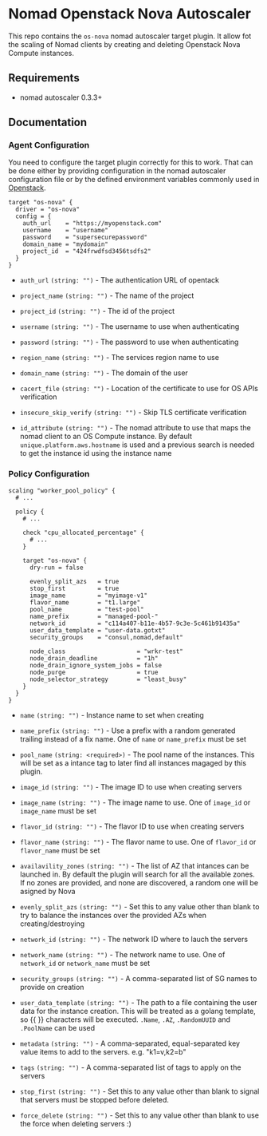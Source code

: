 # Nomad Openstack Nova Autoscaler

This repo contains the `os-nova` nomad autoscaler target plugin. It allow fot the scaling of Nomad clients
by creating and deleting Openstack Nova Compute instances.

## Requirements

* nomad autoscaler 0.3.3+

## Documentation

### Agent Configuration

You need to configure the target plugin correctly for this to work. That can be done either by providing configuration in the nomad
autoscaler configuration file or by the defined environment variables commonly used in [Openstack](https://pkg.go.dev/github.com/gophercloud/gophercloud/openstack#AuthOptionsFromEnv).

```hcl
target "os-nova" {
  driver = "os-nova"
  config = {
    auth_url    = "https://myopenstack.com"
    username    = "username"
    password    = "supersecurepassword"
    domain_name = "mydomain"
    project_id  = "424frwdfsd3456tsdfs2"
  }
}
```

* `auth_url` `(string: "")` - The authentication URL of opentack
* `project_name` `(string: "")` - The name of the project
* `project_id` `(string: "")` - The id of the project
* `username` `(string: "")` - The username to use when authenticating
* `password` `(string: "")` - The password to use when authenticating
* `region_name` `(string: "")` - The services region name to use
* `domain_name` `(string: "")` - The domain of the user
* `cacert_file` `(string: "")` - Location of the certificate to use for OS APIs verification
* `insecure_skip_verify` `(string: "")` - Skip TLS certificate verification

* `id_attribute` `(string: "")` - The nomad attribute to use that maps the nomad client to an OS Compute instance. By default `unique.platform.aws.hostname` is used and a previous search is needed
to get the instance id using the instance name

### Policy Configuration

```hcl
scaling "worker_pool_policy" {
  # ...

  policy {
    # ...

    check "cpu_allocated_percentage" {
      # ...
    }

    target "os-nova" {
      dry-run = false

      evenly_split_azs   = true
      stop_first         = true
      image_name         = "myimage-v1"
      flavor_name        = "t1.large"
      pool_name          = "test-pool"
      name_prefix        = "managed-pool-"
      network_id         = "c114a407-b11e-4b57-9c3e-5c461b91435a"
      user_data_template = "user-data.gotxt"
      security_groups    = "consul,nomad,default"

      node_class                    = "wrkr-test"
      node_drain_deadline           = "1h"
      node_drain_ignore_system_jobs = false
      node_purge                    = true
      node_selector_strategy        = "least_busy"
    }
  }
}
```

* `name` `(string: "")` - Instance name to set when creating
* `name_prefix` `(string: "")` - Use a prefix with a random generated trailing instead of a fix name. One of `name` or `name_prefix` must be set
* `pool_name` `(string: <required>)` - The pool name of the instances. This will be set as a intance tag to later find all instances magaged by this plugin.
* `image_id` `(string: "")` - The image ID to use when creating servers
* `image_name` `(string: "")` - The image name to use. One of `image_id` or `image_name` must be set
* `flavor_id` `(string: "")` - The flavor ID to use when creating servers
* `flavor_name` `(string: "")` - The flavor name to use. One of `flavor_id` or `flavor_name` must be set
* `availavility_zones` `(string: "")` - The list of AZ that intances can be launched in. By default the plugin will search for all the available zones.
If no zones are provided, and none are discovered, a random one will be asigned by Nova
* `evenly_split_azs` `(string: "")` - Set this to any value other than blank to try to balance the instances over the provided AZs when creating/destroying
* `network_id` `(string: "")` - The network ID where to lauch the servers
* `network_name` `(string: "")` - The network name to use. One of `network_id` or `network_name` must be set
* `security_groups` `(string: "")` - A comma-separated list of SG names to provide on creation
* `user_data_template` `(string: "")` - The path to a file containing the user data for the instance creation. This will be treated as a golang
template, so {{ }} characters will be executed. `.Name`, `.AZ`, `.RandomUUID` and `.PoolName` can be used
* `metadata` `(string: "")` - A comma-separated, equal-separated key value items to add to the servers. e.g. "k1=v,k2=b"
* `tags` `(string: "")` - A comma-separated list of tags to apply on the servers

* `stop_first` `(string: "")` - Set this to any value other than blank to signal that servers must be stopped before deleted.
* `force_delete` `(string: "")` - Set this to any value other than blank to use the force when deleting servers :)
